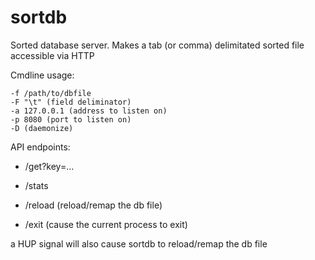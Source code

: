 sortdb
======

Sorted database server. Makes a tab (or comma) delimitated sorted file accessible via HTTP

Cmdline usage:

    -f /path/to/dbfile
    -F "\t" (field deliminator)
    -a 127.0.0.1 (address to listen on)
    -p 8080 (port to listen on)
    -D (daemonize)

API endpoints:

 * /get?key=...   
    
 * /stats
 
 * /reload (reload/remap the db file)
 
 * /exit (cause the current process to exit)

a HUP signal will also cause sortdb to reload/remap the db file